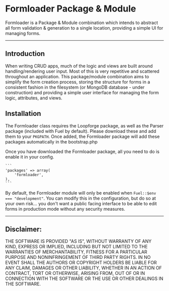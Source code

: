 # Formloader Package &amp; Module

Formloader is a Package &amp; Module combination which intends to abstract all form validation &amp; generation to a single location, providing a simple UI for managing forms.

---

## Introduction

When writing CRUD apps, much of the logic and views are built around handling/rendering user input. Most of this is very repetitive and scattered throughout an application. This package/module combination aims to simplify the form creation process, storing the structure for forms in a consistent fashion in the filesystem (or MongoDB database - under construction) and providing a simple user interface for managing the form logic, attributes, and views.

## Installation

The Formloader class requires the Loopforge package, as well as the Parser package (included with Fuel by default). Please download these and add them to your `PKGPATH`. Once added, the Formloader package will add these packages automatically in the bootstrap.php

Once you have downloaded the Formloader package, all you need to do is enable it in your config.

	```
	'packages' => array(
		'formloader',
	),
	```

By default, the Formloader module will only be enabled when `Fuel::$env === "development"`. You can modify this in the configuration, but do so at your own risk... you don't want a public facing interface to be able to edit forms in production mode without any security measures.

---

## Disclaimer: 

THE SOFTWARE IS PROVIDED "AS IS", WITHOUT WARRANTY OF ANY KIND, EXPRESS OR
IMPLIED, INCLUDING BUT NOT LIMITED TO THE WARRANTIES OF MERCHANTABILITY,
FITNESS FOR A PARTICULAR PURPOSE AND NONINFRINGEMENT OF THIRD PARTY RIGHTS. IN
NO EVENT SHALL THE AUTHORS OR COPYRIGHT HOLDERS BE LIABLE FOR ANY CLAIM,
DAMAGES OR OTHER LIABILITY, WHETHER IN AN ACTION OF CONTRACT, TORT OR
OTHERWISE, ARISING FROM, OUT OF OR IN CONNECTION WITH THE SOFTWARE OR THE USE
OR OTHER DEALINGS IN THE SOFTWARE.